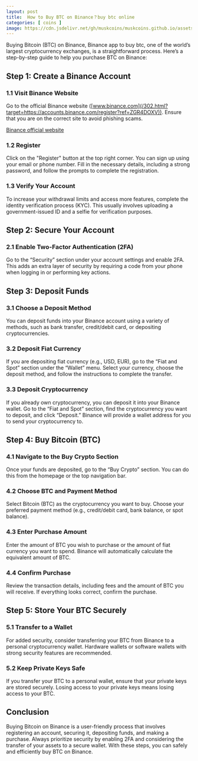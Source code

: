 ```yaml
---
layout: post
title:  How to Buy BTC on Binance？buy btc online
categories: [ coins ]
image: https://cdn.jsdelivr.net/gh/muskcoins/muskcoins.github.io/assets/images/btc-intro.webp
---
```

Buying Bitcoin (BTC) on Binance, Binance app to buy btc, one of the world’s largest cryptocurrency exchanges, is a straightforward process. Here’s a step-by-step guide to help you purchase BTC on Binance:

## Step 1: Create a Binance Account

### 1.1 Visit Binance Website
Go to the official Binance website ([www.binance.com](/302.html?target=https://accounts.binance.com/register?ref=ZGR4DOXV)). Ensure that you are on the correct site to avoid phishing scams.

[Binance official website](/302.html?target=https://accounts.binance.com/register?ref=ZGR4DOXV)

### 1.2 Register
Click on the "Register" button at the top right corner. You can sign up using your email or phone number. Fill in the necessary details, including a strong password, and follow the prompts to complete the registration.

### 1.3 Verify Your Account
To increase your withdrawal limits and access more features, complete the identity verification process (KYC). This usually involves uploading a government-issued ID and a selfie for verification purposes.

## Step 2: Secure Your Account

### 2.1 Enable Two-Factor Authentication (2FA)
Go to the “Security” section under your account settings and enable 2FA. This adds an extra layer of security by requiring a code from your phone when logging in or performing key actions.

## Step 3: Deposit Funds

### 3.1 Choose a Deposit Method
You can deposit funds into your Binance account using a variety of methods, such as bank transfer, credit/debit card, or depositing cryptocurrencies.

### 3.2 Deposit Fiat Currency
If you are depositing fiat currency (e.g., USD, EUR), go to the “Fiat and Spot” section under the “Wallet” menu. Select your currency, choose the deposit method, and follow the instructions to complete the transfer.

### 3.3 Deposit Cryptocurrency
If you already own cryptocurrency, you can deposit it into your Binance wallet. Go to the “Fiat and Spot” section, find the cryptocurrency you want to deposit, and click “Deposit.” Binance will provide a wallet address for you to send your cryptocurrency to.

## Step 4: Buy Bitcoin (BTC)

### 4.1 Navigate to the Buy Crypto Section
Once your funds are deposited, go to the “Buy Crypto” section. You can do this from the homepage or the top navigation bar.

### 4.2 Choose BTC and Payment Method
Select Bitcoin (BTC) as the cryptocurrency you want to buy. Choose your preferred payment method (e.g., credit/debit card, bank balance, or spot balance).

### 4.3 Enter Purchase Amount
Enter the amount of BTC you wish to purchase or the amount of fiat currency you want to spend. Binance will automatically calculate the equivalent amount of BTC.

### 4.4 Confirm Purchase
Review the transaction details, including fees and the amount of BTC you will receive. If everything looks correct, confirm the purchase.

## Step 5: Store Your BTC Securely

### 5.1 Transfer to a Wallet
For added security, consider transferring your BTC from Binance to a personal cryptocurrency wallet. Hardware wallets or software wallets with strong security features are recommended.

### 5.2 Keep Private Keys Safe
If you transfer your BTC to a personal wallet, ensure that your private keys are stored securely. Losing access to your private keys means losing access to your BTC.

## Conclusion

Buying Bitcoin on Binance is a user-friendly process that involves registering an account, securing it, depositing funds, and making a purchase. Always prioritize security by enabling 2FA and considering the transfer of your assets to a secure wallet. With these steps, you can safely and efficiently buy BTC on Binance.
